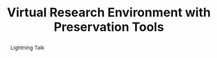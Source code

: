---
abstract: 'Lightning Talk

  '
creators:
- Ania Molenda
- Martin Speller
- Carl Wilson
date: null
document_url: https://services.phaidra.univie.ac.at/api/object/o:1417878/download
grand_parent: iPRES
institutions:
- DDHN, Netherlands
- OPF, UK
keywords: []
landing_page_url: https://phaidra.univie.ac.at/o:1417878
language: eng
layout: publication
license: All rights reserved
notes_url: null
parent: iPRES 2021
publication_type: paper
size: 26349
slides_url: null
source_name: iPRES
stream_url: null
title: Virtual Research Environment  with Preservation Tools
year: 2021
---